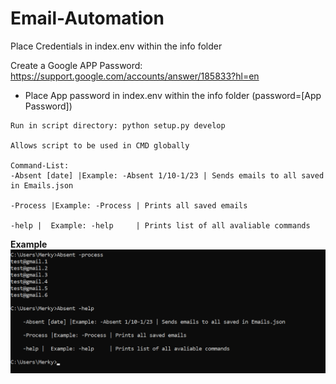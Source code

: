 # Email-Automation

Place Credentials in index.env within the info folder

Create a Google APP Password: https://support.google.com/accounts/answer/185833?hl=en
 - Place App password in index.env within the info folder (password=[App Password])

```
Run in script directory: python setup.py develop

Allows script to be used in CMD globally

Command-List:
-Absent [date] |Example: -Absent 1/10-1/23 | Sends emails to all saved in Emails.json
          
-Process |Example: -Process | Prints all saved emails
          
-help |  Example: -help     | Prints list of all avaliable commands
```

**Example**
![alt text](AbsentExample.png)


